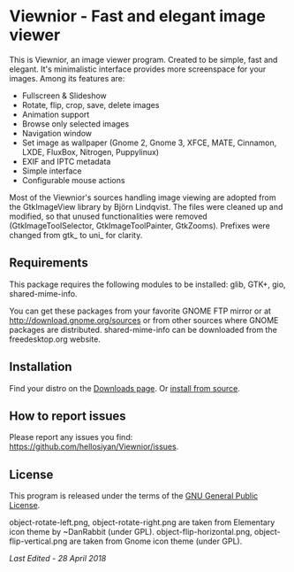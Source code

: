 # Viewnior - Fast and elegant image viewer

This is Viewnior, an image viewer program. Created to be simple, fast and elegant. It's minimalistic interface provides more screenspace for your images. Among its features are:

  * Fullscreen & Slideshow
  * Rotate, flip, crop, save, delete images
  * Animation support
  * Browse only selected images
  * Navigation window
  * Set image as wallpaper (Gnome 2, Gnome 3, XFCE, MATE, Cinnamon, LXDE, FluxBox, Nitrogen, Puppylinux)
  * EXIF and IPTC metadata
  * Simple interface
  * Configurable mouse actions

Most of the Viewnior's sources handling image viewing are adopted from the GtkImageView library by Björn Lindqvist. The files were cleaned up and modified, so that unused functionalities were removed (GtkImageToolSelector, GtkImageToolPainter, GtkZooms). Prefixes were changed from gtk_ to uni_ for clarity.

## Requirements

This package requires the following modules to be installed: glib, GTK+, gio, shared-mime-info.

You can get these packages from your favorite GNOME FTP mirror or at <http://download.gnome.org/sources> or from other sources where GNOME packages are distributed. shared-mime-info can be downloaded from the freedesktop.org website.

## Installation

Find your distro on the [Downloads page](https://siyanpanayotov.com/project/viewnior/download). Or [install from source](https://siyanpanayotov.com/project/viewnior/download#source-code).

## How to report issues

Please report any issues you find: <https://github.com/hellosiyan/Viewnior/issues>.

## License

This program is released under the terms of the [GNU General Public License](https://opensource.org/licenses/gpl-3.0.html).

object-rotate-left.png, object-rotate-right.png are taken from Elementary icon theme by ~DanRabbit (under GPL). object-flip-horizontal.png, object-flip-vertical.png are taken from Gnome icon theme (under GPL).

*Last Edited - 28 April 2018*
